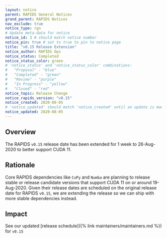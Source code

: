 ```yaml
---
layout: notice
parent: RAPIDS General Notices
grand_parent: RAPIDS Notices
nav_exclude: true
notice_type: rgn
# Update meta-data for notice
notice_id: 3 # should match notice number
notice_pin: true # set to true to pin to notice page
title: "v0.15 Release Extension"
notice_author: RAPIDS Ops
notice_status: Completed
notice_status_color: green
# 'notice_status' and 'notice_status_color' combinations:
#   "Proposal" - "blue"
#   "Completed" - "green"
#   "Review" - "purple"
#   "In Progress" - "yellow"
#   "Closed" - "red"
notice_topic: Release Change
notice_rapids_version: "v0.15"
notice_created: 2020-08-05
# 'notice_updated' should match 'notice_created' until an update is made
notice_updated: 2020-08-05
---
```


## Overview

The RAPIDS `v0.15` release date has been extended for 1 week to 26-Aug-2020 to better support CUDA 11.

## Rationale

Core RAPIDS dependencies like `CuPy` and `Numba` are planning to release stable or release candidate versions that support CUDA 11 on or around 19-Aug-2020. Given their release dates are scheduled on the original release date for RAPIDS `v0.15`, we are extending the release so we can ship with more stable dependencies instead.

## Impact

See our updated [release schedule]({% link maintainers/maintainers.md %}) for `v0.15`
